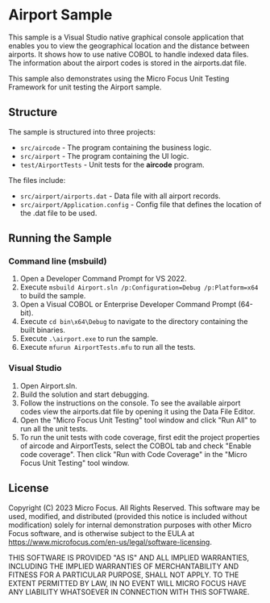 # Airport Sample

This sample is a Visual Studio native graphical console application that enables you to view the geographical location and the distance between airports. It shows how to use native COBOL to handle indexed data files. The information about the airport codes is stored in the airports.dat file.

This sample also demonstrates using the Micro Focus Unit Testing Framework for unit testing the Airport sample.

## Structure
The sample is structured into three projects:
* `src/aircode` - The program containing the business logic.
* `src/airport` - The program containing the UI logic.
* `test/AirportTests` - Unit tests for the **aircode** program.

The files include:
* `src/airport/airports.dat` - Data file with all airport records.
* `src/airport/Application.config` - Config file that defines the location of the .dat file to be used.

## Running the Sample

### Command line (msbuild)
1. Open a Developer Command Prompt for VS 2022.
2. Execute `msbuild Airport.sln /p:Configuration=Debug /p:Platform=x64` to build the sample.
3. Open a Visual COBOL or Enterprise Developer Command Prompt (64-bit).
4. Execute `cd bin\x64\Debug` to navigate to the directory containing the built binaries.
5. Execute `.\airport.exe` to run the sample.
6. Execute `mfurun AirportTests.mfu` to run all the tests.

### Visual Studio
1. Open Airport.sln.
2. Build the solution and start debugging.
3. Follow the instructions on the console. To see the available airport codes view the airports.dat file by opening it using the Data File Editor.
4. Open the "Micro Focus Unit Testing" tool window and click "Run All" to run all the unit tests.
5. To run the unit tests with code coverage, first edit the project properties of aircode and AirportTests, select the COBOL tab and check "Enable code coverage". Then click "Run with Code Coverage" in the "Micro Focus Unit Testing" tool window.

## License

Copyright (C) 2023 Micro Focus. All Rights Reserved.
This software may be used, modified, and distributed
(provided this notice is included without modification)
solely for internal demonstration purposes with other
Micro Focus software, and is otherwise subject to the EULA at
https://www.microfocus.com/en-us/legal/software-licensing.

THIS SOFTWARE IS PROVIDED "AS IS" AND ALL IMPLIED
WARRANTIES, INCLUDING THE IMPLIED WARRANTIES OF
MERCHANTABILITY AND FITNESS FOR A PARTICULAR PURPOSE,
SHALL NOT APPLY.
TO THE EXTENT PERMITTED BY LAW, IN NO EVENT WILL
MICRO FOCUS HAVE ANY LIABILITY WHATSOEVER IN CONNECTION
WITH THIS SOFTWARE.
